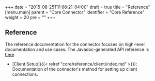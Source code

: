 +++
date = "2015-08-25T11:08:21-04:00"
draft = true
title = "Reference"
[menu.main]
  parent = "Core Connector"
  identifier = "Core Reference"
  weight = 20
  pre = "<i class='fa fa-book'></i>"
+++

## Reference

The reference documentation for the connector focuses on high-level
documentation and use cases. The Javadoc-generated API reference is
[here](http://api.mongodb.org/mongo-spark/1.0-SNAPSHOT).

  * [Client Setup]({{< relref "core/reference/client/index.md" >}}):
    Documentation of the connector's method for setting up client connections.
